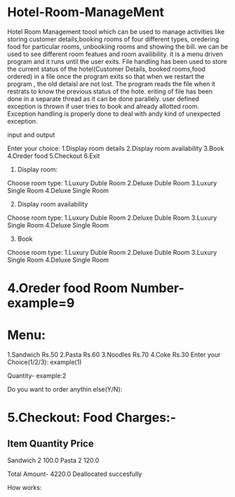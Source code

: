 # Hotel-Room-ManageMent

Hotel Room Management toool which can be used to manage activities like storing customer details,booking rooms of four different types, oredering food for particular rooms, unbookiing rooms and showing the bill.
we can be used to see different room featues and room availibility. it is a menu driven program and it runs until the user exits.
File handling has been used to store the current status of the hotel(Customer Details, booked rooms,food ordered) in a file once the program exits so that when we restart the program , the old detaisl are not lost.
The program reads the file when it restrats to know the previous status of the hote. eriting of file has been done in a separate thread as it can be done parallely.
user defined exception is thrown if user tries to book and already allotted room.
Exception handling is properly done to deal with andy kind of unexpected exception.


input and output

Enter your choice:
1.Display room details
2.Display room availability
3.Book
4.Oreder food
5.Checkout
6.Exit

1. Display room:

Choose room type:
1.Luxury Duble Room
2.Deluxe Duble Room
3.Luxury Single Room
4.Deluxe Single Room

2. Display room availability

Choose room type:
1.Luxury Duble Room
2.Deluxe Duble Room
3.Luxury Single Room
4.Deluxe Single Room

3. Book

Choose room type:
1.Luxury Duble Room
2.Deluxe Duble Room
3.Luxury Single Room
4.Deluxe Single Room

4.Oreder food
Room Number- example=9
==========
   Menu:
==========

1.Sandwich      Rs.50
2.Pasta         Rs.60
3.Noodles       Rs.70
4.Coke          Rs.30
Enter your Choice(1/2/3): example(1)

Quantity- example:2

Do you want to order anythin else(Y/N):

5.Checkout:
Food Charges:-
===============
Item   Quantity    Price
-------------------------
Sandwich  2         100.0
Pasta     2         120.0

Total Amount- 4220.0
Deallocated succesfully




How works:


